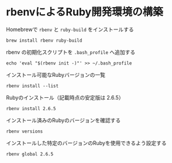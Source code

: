 # rbenvによるRuby開発環境の構築

Homebrewで `rbenv` と `ruby-build` をインストールする

```
brew install rbenv ruby-build
```

rbenv の初期化スクリプトを `.bash_profile` へ追加する

```
echo 'eval "$(rbenv init -)"' >> ~/.bash_profile
```

インストール可能なRubyバージョンの一覧

```
rbenv install --list
```

Rubyのインストール（記載時点の安定版は 2.6.5）

```
rbenv install 2.6.5
```

インストール済みのRubyのバージョンを確認する

```
rbenv versions
```

インストールした特定のバージョンのRubyを使用できるよう設定する

```
rbenv global 2.6.5
```
